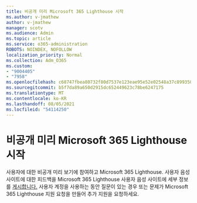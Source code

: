 ```yaml
---
title: 비공개 미리 Microsoft 365 Lighthouse 시작
ms.author: v-jmathew
author: v-jmathew
manager: scotv
ms.audience: Admin
ms.topic: article
ms.service: o365-administration
ROBOTS: NOINDEX, NOFOLLOW
localization_priority: Normal
ms.collection: Adm_O365
ms.custom:
- "9004405"
- "7958"
ms.openlocfilehash: c68747fbea80732f80d7537e123eae95e52e02548a37c899350a5d1f9f5cd53d
ms.sourcegitcommit: b5f7da89a650d2915dc652449623c78be6247175
ms.translationtype: MT
ms.contentlocale: ko-KR
ms.lasthandoff: 08/05/2021
ms.locfileid: "54114250"
---
```

# <a name="welcome-to-the-microsoft-365-lighthouse-private-preview"></a>비공개 미리 Microsoft 365 Lighthouse 시작

사용자에 대한 비공개 미리 보기에 참여하고 Microsoft 365 Lighthouse. 사용자 음성 사이트에 대한 피드백을 Microsoft 365 Lighthouse 사용자 음성 사이트에 세부 정보를 [게시합니다.](https://aka.ms/M365Lighthouseuservoice) 사용자 계정을 사용하는 동안 질문이 있는 경우 또는 문제가 Microsoft 365 Lighthouse 지원 요청을 만들어 추가 지원을 요청하세요.

